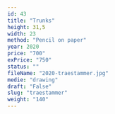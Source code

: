 ```yaml
---
id: 43
title: "Trunks"
height: 31,5
width: 23
method: "Pencil on paper"
year: 2020
price: "700"
exPrice: "750"
status: ""
fileName: "2020-traestammer.jpg"
medie: "drawing"
draft: "False"
slug: "traestammer"
weight: "140"
---
```

